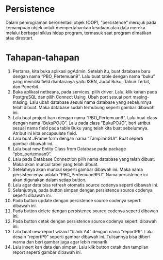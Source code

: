 # Persistence
Dalam pemrograman berorientasi objek (OOP), "persistence" merujuk pada kemampuan objek untuk mempertahankan keadaan 
atau data mereka melalui berbagai siklus hidup program, termasuk saat program dimatikan atau direstart. 

# Tahapan-tahapan
1. Pertama, kita buka aplikasi pgAdmin. Setelah itu, buat database baru dengan 
nama “PBO_Pertemuan9”. Lalu buat table dengan nama “buku” yang 
memiliki field diantaranya yaitu ISBN, Judul Buku, Tahun Terbit, dan 
Penerbit.
2. Buka aplikasi netbeans, pada services, pilih driver. Lalu, klik kanan pada 
PostgreSQL dan pilih Connect Using. Ubah port sesuai port masing-masing. 
Lalu ubah database sesuai nama database yang sebelumnya telah dibuat. Maka 
database sudah terhubung seperti gambar dibawah ini.
3. Lalu buat project baru dengan nama “PBO_Pertemuan9”. Lalu buat class 
dengan nama “BukuPOJO”. Lalu pada class “BukuPOJO”, beri atribut sesuai 
nama field pada table Buku yang telah kita buat sebelumnya. Atribut ini kita 
encapsulate field.
4. Lalu buat JFrame form dengan nama “TampilanGUI”. Buat seperti gambar 
dibawah ini.
5. Lalu buat new Entity Class from Database pada package “pbo_pertemuan9”.
6. Lalu pada Database Connection pilih nama database yang telah dibuat. Maka 
akan muncul tabel yang telah dibuat.
7. Setelahnya akan muncul seperti gambar dibawah ini. Maka nama 
persistencenya adalah “PBO_Pertemuan9PU”. Nama persistence ini akan 
digunakan dalam setiap button.
8. Lalu agar data bisa refresh otomatis source codenya seperti dibawah ini.
9. Selanjutnya, pada button simpan dengan persistence source codenya seperti 
dibawah ini.
10. Pada button update dengan persistence source codenya seperti dibawah ini.
11. Pada button delete dengan persistence source codenya seperti dibawah ini.
12. Pada button cetak dengan persistence source codenya seperti dibawah ini.
13.  Lalu buat new report wizard “blank A4” dengan nama “reportP9”. Lalu 
desain “reportP9” seperti gambar dibawah ini. Tulisannya bisa diberi warna 
dan beri gambar juga agar lebih menarik.
14. Lalu insert kan data dan simpan. Lalu klik button cetak dan tampilan report seperti gambar dibawah ini.

